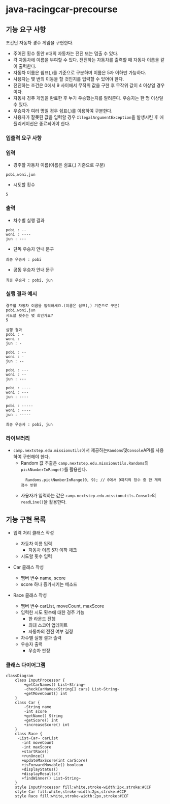 # java-racingcar-precourse
## 기능 요구 사항

초간단 자동차 경주 게임을 구현한다.

- 주어진 횟수 동안 n대의 자동차는 전진 또는 멈출 수 있다.
- 각 자동차에 이름을 부여할 수 있다. 전진하는 자동차를 출력할 때 자동차 이름을 같이 출력한다.
- 자동차 이름은 쉼표(,)를 기준으로 구분하며 이름은 5자 이하만 가능하다.
- 사용자는 몇 번의 이동을 할 것인지를 입력할 수 있어야 한다.
- 전진하는 조건은 0에서 9 사이에서 무작위 값을 구한 후 무작위 값이 4 이상일 경우이다.
- 자동차 경주 게임을 완료한 후 누가 우승했는지를 알려준다. 우승자는 한 명 이상일 수 있다.
- 우승자가 여러 명일 경우 쉼표(,)를 이용하여 구분한다.
- 사용자가 잘못된 값을 입력할 경우 `IllegalArgumentException`을 발생시킨 후 애플리케이션은 종료되어야 한다.

### 입출력 요구 사항

### 입력

- 경주할 자동차 이름(이름은 쉼표(,) 기준으로 구분)

```
pobi,woni,jun
```

- 시도할 횟수

```
5
```

### **출력**

- 차수별 실행 결과

```
pobi : --
woni : ----
jun : ---
```

- 단독 우승자 안내 문구

```
최종 우승자 : pobi
```

- 공동 우승자 안내 문구

```
최종 우승자 : pobi, jun
```

### 실행 결과 예시

```
경주할 자동차 이름을 입력하세요.(이름은 쉼표(,) 기준으로 구분)
pobi,woni,jun
시도할 횟수는 몇 회인가요?
5

실행 결과
pobi : -
woni :
jun : -

pobi : --
woni : -
jun : --

pobi : ---
woni : --
jun : ---

pobi : ----
woni : ---
jun : ----

pobi : -----
woni : ----
jun : -----

최종 우승자 : pobi, jun
```

### 라이브러리

- `camp.nextstep.edu.missionutils`에서 제공하는`Randoms`및`Console`API를 사용하여 구현해야 한다.
    - Random 값 추출은 `camp.nextstep.edu.missionutils.Randoms`의 `pickNumberInRange()`를 활용한다.
        ```
          Randoms.pickNumberInRange(0, 9); // 0에서 9까지의 정수 중 한 개의 정수 반환
        ```
    - 사용자가 입력하는 값은 `camp.nextstep.edu.missionutils.Console`의 `readLine()`을 활용한다.

## 기능 구현 목록

- 입력 처리 클래스 작성
    - 자동차 이름 입력
        - 자동차 이름 5자 이하 체크
    - 시도할 횟수 입력


- Car 클래스 작성
    - 멤버 변수 name, score
    - score 하나 증가시키는 메소드


- Race 클래스 작성
    - 멤버 변수 carList, moveCount, maxScore
    - 입력한 시도 횟수에 대한 경주 기능
        - 한 라운드 진행
        - 최대 스코어 업데이트
        - 자동차의 전진 여부 결정
    - 차수별 실행 결과 출력
    - 우승자 출력
        - 우승자 판정

### 클래스 다이어그램
```mermaid
classDiagram
    class InputProcessor {
	    +getCarNames() List~String~
	    -checkCarNames(String[] cars) List~String~
	    +getMoveCount() int
    }
    class Car {
	    -String name
	    -int score
	    +getName() String
	    +getScore() int
	    +increaseScore() int
    }
    class Race {
     -List~Car~ carList
	   -int moveCount
	   -int maxScore
	   +startRace()
	   +runOnce()
	   +updateMaxScore(int carScore)
	   +isForwardMovable() boolean
	   +displayStatus()
	   +displayResults()
	   +findWinner() List~String~
    }
    style InputProcessor fill:white,stroke-width:2px,stroke:#CCF
    style Car fill:white,stroke-width:2px,stroke:#CCF
    style Race fill:white,stroke-width:2px,stroke:#CCF
```
